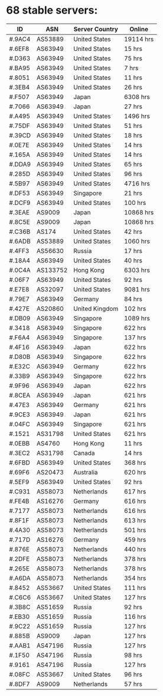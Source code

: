 # 68 stable servers:

| ID | ASN | Server Country | Online |
| ------ | ------ | ------ | ------ |
| #.9AC4 | AS53889 | United States | 19114 hrs |
| #.6EF8 | AS63949 | United States | 15 hrs |
| #.D363 | AS63949 | United States | 75 hrs |
| #.BA95 | AS63949 | United States | 7 hrs |
| #.8051 | AS63949 | United States | 11 hrs |
| #.3EB4 | AS63949 | United States | 26 hrs |
| #.F507 | AS63949 | Japan | 6308 hrs |
| #.7066 | AS63949 | Japan | 27 hrs |
| #.A495 | AS63949 | United States | 1496 hrs |
| #.75DF | AS63949 | United States | 51 hrs |
| #.39CD | AS63949 | United States | 18 hrs |
| #.0E7E | AS63949 | United States | 14 hrs |
| #.165A | AS63949 | United States | 14 hrs |
| #.DDA9 | AS63949 | United States | 65 hrs |
| #.285D | AS63949 | United States | 96 hrs |
| #.5B97 | AS63949 | United States | 4716 hrs |
| #.DF53 | AS63949 | Singapore | 21 hrs |
| #.DCF9 | AS63949 | United States | 100 hrs |
| #.3EAE | AS9009 | Japan | 10868 hrs |
| #.8C5E | AS9009 | Japan | 10868 hrs |
| #.C36B | AS174 | United States | 42 hrs |
| #.6ADB | AS53889 | United States | 1060 hrs |
| #.4FF3 | AS56630 | Russia | 17 hrs |
| #.18A4 | AS63949 | United States | 40 hrs |
| #.0C4A | AS133752 | Hong Kong | 6303 hrs |
| #.06F7 | AS63949 | United States | 92 hrs |
| #.E7E8 | AS32097 | United States | 9081 hrs |
| #.79E7 | AS63949 | Germany | 84 hrs |
| #.427E | AS20860 | United Kingdom | 102 hrs |
| #.DB09 | AS63949 | Singapore | 1089 hrs |
| #.3418 | AS63949 | Singapore | 622 hrs |
| #.F6A4 | AS63949 | Singapore | 137 hrs |
| #.4F16 | AS63949 | Japan | 622 hrs |
| #.D80B | AS63949 | Singapore | 622 hrs |
| #.E32C | AS63949 | Germany | 622 hrs |
| #.33B9 | AS63949 | Singapore | 622 hrs |
| #.9F96 | AS63949 | Japan | 622 hrs |
| #.8CEA | AS63949 | Japan | 621 hrs |
| #.47E3 | AS63949 | Germany | 621 hrs |
| #.9CE3 | AS63949 | Japan | 621 hrs |
| #.04FC | AS63949 | Singapore | 621 hrs |
| #.1521 | AS31798 | United States | 621 hrs |
| #.0EBB | AS4760 | Hong Kong | 11 hrs |
| #.3EC2 | AS31798 | Canada | 14 hrs |
| #.6FBD | AS63949 | United States | 368 hrs |
| #.69F6 | AS20473 | Australia | 620 hrs |
| #.5EF9 | AS63949 | United States | 92 hrs |
| #.C931 | AS58073 | Netherlands | 617 hrs |
| #.FE4B | AS16276 | Germany | 616 hrs |
| #.7177 | AS58073 | Netherlands | 616 hrs |
| #.8F1F | AS58073 | Netherlands | 613 hrs |
| #.4A30 | AS58073 | Netherlands | 501 hrs |
| #.717D | AS16276 | Germany | 459 hrs |
| #.876E | AS58073 | Netherlands | 440 hrs |
| #.2DFE | AS58073 | Netherlands | 378 hrs |
| #.265E | AS58073 | Netherlands | 378 hrs |
| #.A6DA | AS58073 | Netherlands | 354 hrs |
| #.8452 | AS53667 | United States | 111 hrs |
| #.C6C6 | AS53667 | United States | 127 hrs |
| #.3B8C | AS51659 | Russia | 92 hrs |
| #.EB30 | AS51659 | Russia | 116 hrs |
| #.9C22 | AS51659 | Russia | 127 hrs |
| #.885B | AS9009 | Japan | 127 hrs |
| #.AAB1 | AS47196 | Russia | 127 hrs |
| #.1F50 | AS47196 | Russia | 98 hrs |
| #.9161 | AS47196 | Russia | 127 hrs |
| #.08FC | AS53667 | United States | 96 hrs |
| #.8DF7 | AS9009 | Netherlands | 57 hrs |

